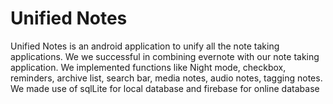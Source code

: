 # Unified Notes
Unified Notes is an android application to unify all the note taking applications. We we successful in combining evernote with our note taking application. We implemented functions like Night mode, checkbox, reminders, archive list, search bar, media notes, audio notes, tagging notes.
We made use of sqlLite for local database and firebase for online database

